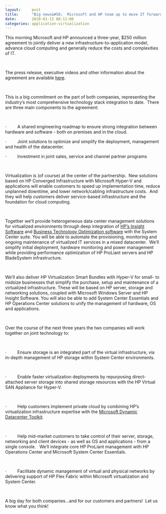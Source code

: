 ```yaml
---
layout:     post
title:      "Big news&#58;  Microsoft and HP team up to move IT forward"
date:       2010-01-13 08:11:00
categories: application-virtualization
---
```

This morning Microsoft and HP announced a three-year, $250 million agreement to jointly deliver a new infrastructure-to-application model, advance cloud computing and generally reduce the costs and complexities of IT.   

 

The press release, executive videos and other information about the agreement are available [here](http://www.microsoft.com/presspass/presskits/infrastructure/).

 

This is a big commitment on the part of both companies, representing the industry’s most comprehensive technology stack integration to date.  There are three main components to the agreement: 

 

·         A shared engineering roadmap to ensure strong integration between hardware and software - both on premises and in the cloud.

·         Joint solutions to optimize and simplify the deployment, management and health of the datacenter.

·         Investment in joint sales, service and channel partner programs 

 

Virtualization is (of course) at the center of the partnership.  New solutions based on HP Converged Infrastructure with Microsoft Hyper-V and applications will enable customers to speed up implementation time, reduce unplanned downtime, and lower network/cabling infrastructure costs.  And they will help customers deliver service-based infrastructure and the foundation for cloud computing.

 

Together we’ll provide heterogeneous data center management solutions for virtualized environments through deep integration of [HP’s Insight Software](http://www.hp.com/go/insightsoftware) and [Business Technology Optimization software](http://www.hp.com/go/btosoftware) with the System Center suite. You will be able to automate the provisioning, monitoring and ongoing maintenance of virtualized IT services in a mixed datacenter.  We’ll simplify initial deployment, hardware monitoring and power management while providing performance optimization of HP ProLiant servers and HP BladeSystem infrastructure. 

 

We’ll also deliver HP Virtualization Smart Bundles with Hyper-V for small- to midsize businesses that simplify the purchase, setup and maintenance of a virtualized infrastructure. These will be based on HP server, storage and networking solutions, coupled with Microsoft Windows Server and HP Insight Software. You will also be able to add System Center Essentials and HP Operations Center solutions to unify the management of hardware, OS and applications.

 

Over the course of the next three years the two companies will work together on joint technology to: 

 

·         Ensure storage is an integrated part of the virtual infrastructure, via in-depth management of HP storage within System Center environments.

 

·         Enable faster virtualization deployments by repurposing direct-attached server storage into shared storage resources with the HP Virtual SAN Appliance for Hyper-V.

 

·         Help customers implement private cloud by combining HP’s virtualization infrastructure expertise with the [Microsoft Dynamic Datacenter Toolkit](http://www.microsoft.com/hosting/dynamicdatacenter/Home.html). 

 

·         Help mid-market customers to take control of their server, storage, networking and client devices - as well as OS and applications - from a single console.   We’ll integrate core HP ProLiant management with HP Operations Center and Microsoft System Center Essentials.

 

·         Facilitate dynamic management of virtual and physical networks by delivering support of HP Flex Fabric within Microsoft virtualization and System Center.

 

A big day for both companies…and for our customers and partners!  Let us know what you think!

 
